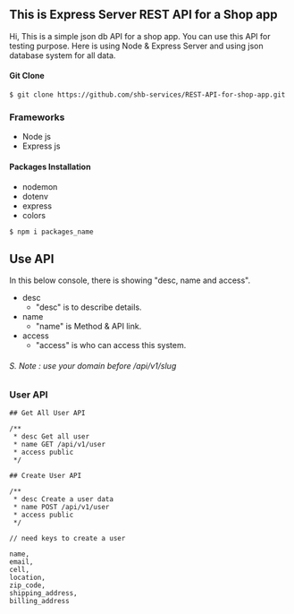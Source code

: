 ## This is Express Server REST API for a Shop app

Hi, This is a simple json db API for a shop app. You can use this API for testing purpose. Here is using Node & Express Server and using json database system for all data.

#### Git Clone

```console
$ git clone https://github.com/shb-services/REST-API-for-shop-app.git
```

### Frameworks

- Node js
- Express js

#### Packages Installation

- nodemon
- dotenv
- express
- colors

```console
$ npm i packages_name
```

## Use API

In this below console, there is showing  "desc, name and access".

* desc
    * "desc" is to describe details.
* name 
    * "name" is Method & API link.
* access
    * "access" is who can access this system.

###### S. Note : use your domain before /api/v1/slug


### User API

```consle
## Get All User API

/**
 * desc Get all user
 * name GET /api/v1/user
 * access public
 */

## Create User API

/**
 * desc Create a user data
 * name POST /api/v1/user
 * access public
 */

// need keys to create a user   

name, 
email, 
cell, 
location, 
zip_code, 
shipping_address, 
billing_address

```
